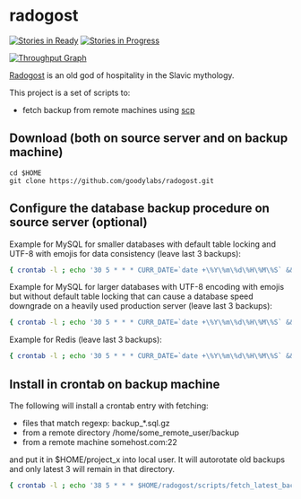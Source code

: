 # radogost
[![Stories in Ready](https://badge.waffle.io/goodylabs/radogost.svg?label=ready&title=Ready)](http://waffle.io/goodylabs/radogost)
[![Stories in Progress](https://badge.waffle.io/goodylabs/radogost.svg?label=in%20progress&title=In%20Progress)](http://waffle.io/goodylabs/radogost)

[![Throughput Graph](http://graphs.waffle.io/goodylabs/radogost/throughput.svg)](https://waffle.io/goodylabs/radogost/metrics)

[Radogost](http://en.wikipedia.org/wiki/Radegast_%28god%29) 
is an old god of hospitality in the Slavic mythology.

This project is a set of scripts to:
* fetch backup from remote machines using [scp](http://en.wikipedia.org/wiki/Secure_copy) 

## Download (both on source server and on backup machine)

``` 
cd $HOME
git clone https://github.com/goodylabs/radogost.git
```

## Configure the database backup procedure on source server (optional)

Example for MySQL for smaller databases with default table locking and UTF-8 with emojis for data consistency (leave last 3 backups):

```bash
{ crontab -l ; echo '30 5 * * * CURR_DATE=`date +\%Y\%m\%d\%H\%M\%S` && /bin/mkdir -p /root/backup && /usr/bin/mysqldump --lock-tables=true --default-character-set=utf8mb4 -u root project_x > /root/backup/backup_${CURR_DATE}_project_x.sql && /bin/gzip -9r /root/backup/backup_${CURR_DATE}_project_x.sql && /root/radogost/scripts/rotate_latest_backups.sh /root/backup *.sql.gz 3'; } | crontab -
```
Example for MySQL for larger databases with UTF-8 encoding with emojis but without default table locking that can cause a database speed downgrade on a heavily used production server (leave last 3 backups):

```bash
{ crontab -l ; echo '30 5 * * * CURR_DATE=`date +\%Y\%m\%d\%H\%M\%S` && /bin/mkdir -p /root/backup && /usr/bin/mysqldump --lock-tables=false --default-character-set=utf8mb4 -u root project_x > /root/backup/backup_${CURR_DATE}_project_x.sql && /bin/gzip -9r /root/backup/backup_${CURR_DATE}_project_x.sql && /root/radogost/scripts/rotate_latest_backups.sh /root/backup *.sql.gz 3'; } | crontab -
```


Example for Redis (leave last 3 backups):

```bash
{ crontab -l ; echo '30 5 * * * CURR_DATE=`date +\%Y\%m\%d\%H\%M\%S` && /bin/mkdir -p /root/backup && /bin/cp /var/lib/redis/dump.rdb /root/backup/backup_${CURR_DATE}_dump.rdb && /bin/gzip -9r /root/backup/backup_${CURR_DATE}_dump.rdb && /root/radogost/scripts/rotate_latest_backups.sh /root/backup *.rdb.gz 3'; } | crontab -
```

## Install in crontab on backup machine

The following will install a crontab entry with fetching:
* files that match regexp: backup_*.sql.gz
* from a remote directory /home/some_remote_user/backup
* from a remote machine somehost.com:22 

and put it in $HOME/project_x into local user.
It will autorotate old backups and only latest 3 will remain in that directory.

```bash
{ crontab -l ; echo '38 5 * * * $HOME/radogost/scripts/fetch_latest_backups.sh root somehost.com 22 /root/backup "backup_*.sql.gz" $HOME/project_x 3'; } | crontab -
```

